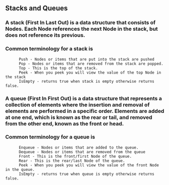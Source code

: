 ## Stacks and Queues
### A stack (First In Last Out) is a data structure that consists of Nodes. Each Node references the next Node in the stack, but does not reference its previous.

### Common terminology for a stack is

          Push - Nodes or items that are put into the stack are pushed
          Pop - Nodes or items that are removed from the stack are popped. 
          Top - This is the top of the stack.
          Peek - When you peek you will view the value of the top Node in the stack
          IsEmpty - returns true when stack is empty otherwise returns false.

### A queue (First In First Out) is a data structure that represents a collection of elements where the insertion and removal of elements are performed in a specific order. Elements are added at one end, which is known as the rear or tail, and removed from the other end, known as the front or head.
        
### Common terminology for a queue is

          Enqueue - Nodes or items that are added to the queue.
          Dequeue - Nodes or items that are removed from the queue
          Front - This is the front/first Node of the queue.
          Rear - This is the rear/last Node of the queue.
          Peek - When you peek you will view the value of the front Node in the queue.
          IsEmpty - returns true when queue is empty otherwise returns false.